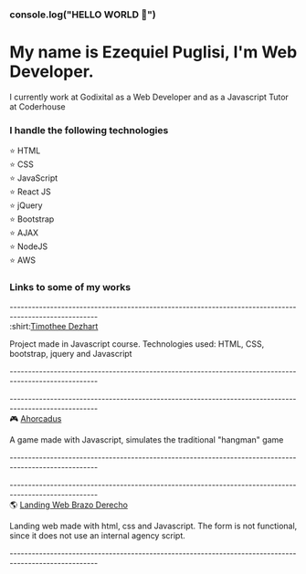 
<!--
**Ezepuglisi/Ezepuglisi** is a ✨ _special_ ✨ repository because its `README.md` (this file) appears on your GitHub profile.

Here are some ideas to get you started:

- 🔭 I’m currently working on ...
- 🌱 I’m currently learning ...
- 👯 I’m looking to collaborate on ...
- 🤔 I’m looking for help with ...
- 💬 Ask me about ...
- 📫 How to reach me: ...
- 😄 Pronouns: ...
- ⚡ Fun fact: ...
-->

### console.log("HELLO WORLD 👋")

<h1>My name is Ezequiel Puglisi, I'm Web Developer.</h1>

<p>I currently work at Godixital as a Web Developer and as a Javascript Tutor at Coderhouse</p> 

<h3>I handle the following technologies</h3>

:star: HTML <br>
:star: CSS  <br>
:star: JavaScript  <br>
:star: React JS  <br>
:star: jQuery  <br>
:star: Bootstrap  <br>
:star: AJAX  <br>
:star: NodeJS <br>
:star: AWS <br>

<h3>Links to some of my works</h3>
------------------------------------------------------------------------------------------------------<br>
:shirt:<a href="https://ezepuglisi.github.io/TimotheeDezahrt-JS/">Timothee Dezhart</a>
<p>
Project made in Javascript course. Technologies used: HTML, CSS, bootstrap, jquery and Javascript
</p>
------------------------------------------------------------------------------------------------------<br>

------------------------------------------------------------------------------------------------------<br>
:video_game: <a href="https://ezepuglisi.github.io/Ahorcadus/">Ahorcadus</a>
<p>
A game made with Javascript, simulates the traditional "hangman" game
</p>
------------------------------------------------------------------------------------------------------<br>

------------------------------------------------------------------------------------------------------<br>
:earth_americas: <a href="https://ezepuglisi.github.io/brazoDerecho/">Landing Web Brazo Derecho</a>
<p>
Landing web made with html, css and Javascript. The form is not functional, since it does not use an internal agency script.
</p>
------------------------------------------------------------------------------------------------------<br>
